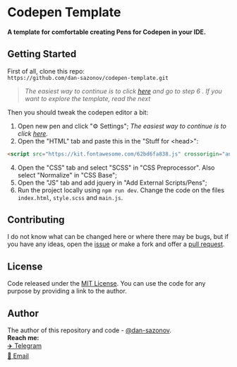 # Codepen Template
**A template for comfortable creating Pens for Codepen in your IDE.**

## Getting Started

First of all, clone this repo:<br>
`https://github.com/dan-sazonov/codepen-template.git`<br>
> _The easiest way to continue is to click [here](https://codepen.io/pen/?template=gOgzjPz) and go to step 6 . If you want to explore the template, read the next_<br>

Then you should tweak the codepen editor a bit:
1. Open new pen and click "⚙ Settings";
_The easiest way to continue is to click [here](https://codepen.io/pen/?template=gOgzjPz)._
3. Open the "HTML" tab and paste this in the "Stuff for &lt;head&gt;":
 ``` html 
<script src="https://kit.fontawesome.com/62bd6fa838.js" crossorigin="anonymous"></script>
 ```
4. Open the "CSS" tab and select "SCSS" in "CSS Preprocessor". Also select "Normalize" in "CSS Base";
5. Open the "JS" tab and add jquery in "Add External Scripts/Pens";
6. Run the project locally using `npm run dev`. Change the code on the files `index.html`, `style.scss` and `main.js`.

## Contributing
I do not know what can be changed here or where there may be bugs, but if you have any ideas, open the [issue](https://github.com/dan-sazonov/codepen-template/issues) or make a fork and offer a [pull request](https://github.com/dan-sazonov/codepen-template/pulls).

## License
Code released under the [MIT License](https://github.com/dan-sazonov/codepen-template/blob/main/LICENSE). You can use the code for any purpose by providing a link to the author.

## Author
The author of this repository and code - [@dan-sazonov](https://github.com/dan-sazonov). <br>
**Reach me:**<br>
[:airplane: Telegram](https://t.me/dan_sazonov) <br>
[:e-mail: Email](mailto:p-294803@yandex.com) <br>
